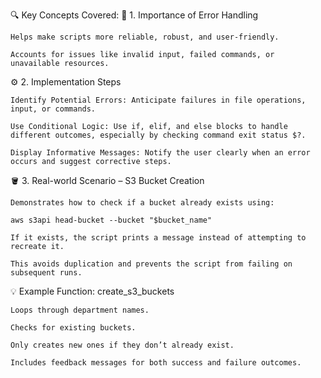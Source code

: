 🔍 Key Concepts Covered:
🧩 1. Importance of Error Handling

    Helps make scripts more reliable, robust, and user-friendly.

    Accounts for issues like invalid input, failed commands, or unavailable resources.

⚙️ 2. Implementation Steps

    Identify Potential Errors: Anticipate failures in file operations, input, or commands.

    Use Conditional Logic: Use if, elif, and else blocks to handle different outcomes, especially by checking command exit status $?.

    Display Informative Messages: Notify the user clearly when an error occurs and suggest corrective steps.

🪣 3. Real-world Scenario – S3 Bucket Creation

    Demonstrates how to check if a bucket already exists using:

    aws s3api head-bucket --bucket "$bucket_name"

    If it exists, the script prints a message instead of attempting to recreate it.

    This avoids duplication and prevents the script from failing on subsequent runs.

💡 Example Function: create_s3_buckets

    Loops through department names.

    Checks for existing buckets.

    Only creates new ones if they don’t already exist.

    Includes feedback messages for both success and failure outcomes.
